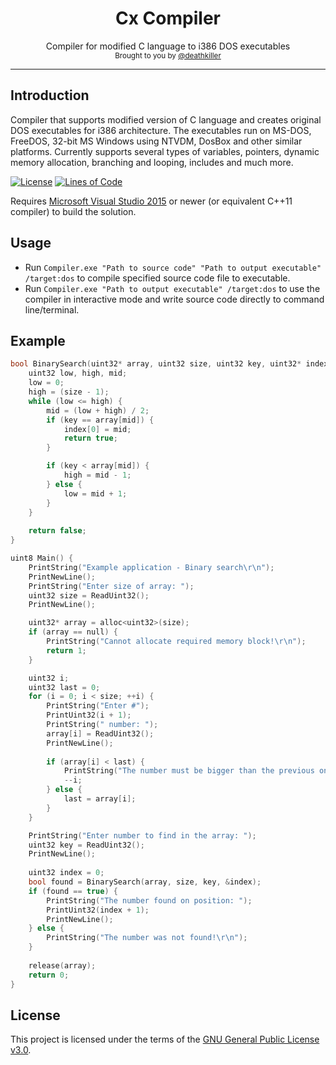 <h1 align="center">
    Cx Compiler
</h1>

<div align="center">
    Compiler for modified C language to i386 DOS executables
</div>

<div align="center">
  <sub>
    Brought to you by <a href="https://github.com/deathkiller">@deathkiller</a>
  </sub>
</div>
<hr/>


## Introduction
Compiler that supports modified version of C language and creates original DOS executables for i386 architecture. The executables run on MS-DOS, FreeDOS, 32-bit MS Windows using NTVDM, DosBox and other similar platforms. Currently supports several types of variables, pointers, dynamic memory allocation, branching and looping, includes and much more.

[![License](https://img.shields.io/github/license/deathkiller/cx-compiler.svg)](https://github.com/deathkiller/cx-compiler/blob/master/LICENSE)
[![Lines of Code](https://tokei.rs/b1/github/deathkiller/cx-compiler)](https://github.com/deathkiller/cx-compiler)

Requires [Microsoft Visual Studio 2015](https://www.visualstudio.com/) or newer (or equivalent C++11 compiler) to build the solution.


## Usage
* Run `Compiler.exe "Path to source code" "Path to output executable" /target:dos` to compile specified source code file to executable.
* Run `Compiler.exe "Path to output executable" /target:dos` to use the compiler in interactive mode and write source code directly to command line/terminal.


## Example
```c
bool BinarySearch(uint32* array, uint32 size, uint32 key, uint32* index) {
    uint32 low, high, mid;
    low = 0;
    high = (size - 1);
    while (low <= high) {
        mid = (low + high) / 2;
        if (key == array[mid]) {
            index[0] = mid;
            return true;
        }

        if (key < array[mid]) {
            high = mid - 1;
        } else {
            low = mid + 1;
        }
    }
    
    return false;
}

uint8 Main() {
    PrintString("Example application - Binary search\r\n");
    PrintNewLine();
    PrintString("Enter size of array: ");
    uint32 size = ReadUint32();
    PrintNewLine();

    uint32* array = alloc<uint32>(size);
    if (array == null) {
        PrintString("Cannot allocate required memory block!\r\n");
        return 1;
    }

    uint32 i;
    uint32 last = 0;
    for (i = 0; i < size; ++i) {
        PrintString("Enter #");
        PrintUint32(i + 1);
        PrintString(" number: ");
        array[i] = ReadUint32();
        PrintNewLine();
        
        if (array[i] < last) {
            PrintString("The number must be bigger than the previous one. Try it again!\r\n");
            --i;
        } else {
            last = array[i];
        }
    }

    PrintString("Enter number to find in the array: ");
    uint32 key = ReadUint32();
    PrintNewLine();
    
    uint32 index = 0;
    bool found = BinarySearch(array, size, key, &index);
    if (found == true) {
        PrintString("The number found on position: ");
        PrintUint32(index + 1);
        PrintNewLine();
    } else {
        PrintString("The number was not found!\r\n");
    }
    
    release(array);
    return 0;
}
```


## License
This project is licensed under the terms of the [GNU General Public License v3.0](./LICENSE).